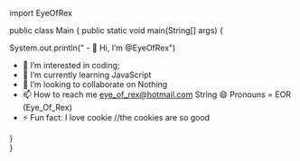 import EyeOfRex

public class Main { 
    public static void main(String[] args)  {



System.out.println(" - 👋 Hi, I’m @EyeOfRex")
- 👀 I’m interested in coding;
- 🌱 I’m currently learning JavaScript
- 💞️ I’m looking to collaborate on Nothing
- 📫 How to reach me <eye_of_rex@hotmail.com>
String 😄 Pronouns = EOR (Eye_Of_Rex)
- ⚡ Fun fact: I love cookie
//the cookies are so good
<!---
EyeOfRex/EyeOfRex is a ✨ special ✨ repository because its `README.md` (this file) appears on your GitHub profile.
You can click the Preview link to take a look at your changes.
--->

  }   
}


